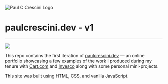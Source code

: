 ![Paul C Crescini Logo](assets/img/logo.png)

# paulcrescini.dev - v1
---
![](assets/img/paulcrescini-dev.gif)

This repo contains the first iteration of [paulcrescini.dev](https://paulcrescini.dev) —  an online portfolio showcasing a few examples of the work I produced during my tenure with [Cart.com](https://cart.com) and [Invesco](https://www.invesco.com/corporate/en/home.html) along with some personal mini-projects.

This site was built using HTML, CSS, and vanilla JavaScript.

